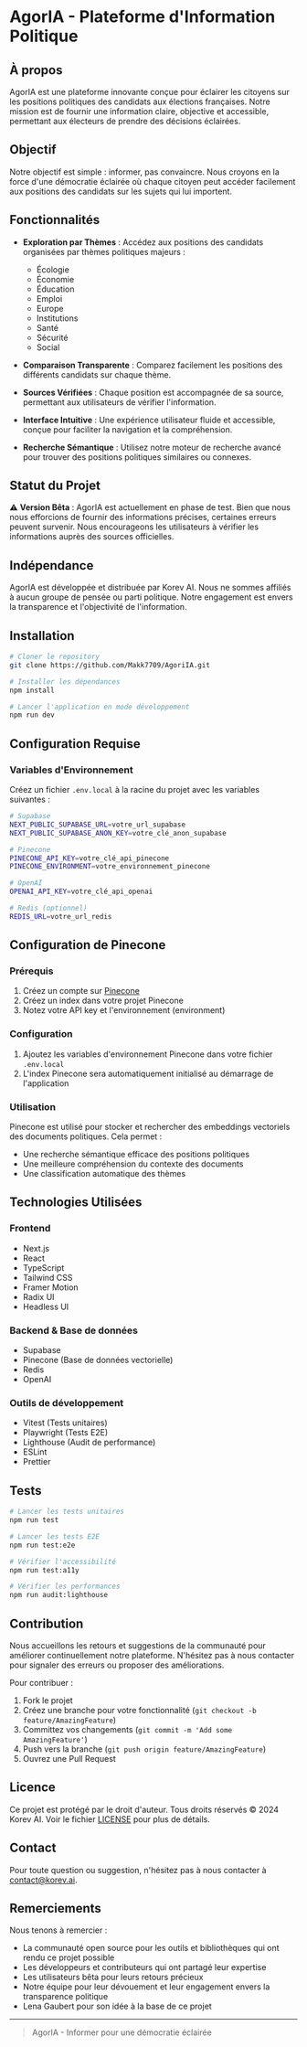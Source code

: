 # AgorIA - Plateforme d'Information Politique

## À propos

AgorIA est une plateforme innovante conçue pour éclairer les citoyens sur les positions politiques des candidats aux élections françaises. Notre mission est de fournir une information claire, objective et accessible, permettant aux électeurs de prendre des décisions éclairées.

## Objectif

Notre objectif est simple : informer, pas convaincre. Nous croyons en la force d'une démocratie éclairée où chaque citoyen peut accéder facilement aux positions des candidats sur les sujets qui lui importent.

## Fonctionnalités

- **Exploration par Thèmes** : Accédez aux positions des candidats organisées par thèmes politiques majeurs :
  - Écologie
  - Économie
  - Éducation
  - Emploi
  - Europe
  - Institutions
  - Santé
  - Sécurité
  - Social

- **Comparaison Transparente** : Comparez facilement les positions des différents candidats sur chaque thème.

- **Sources Vérifiées** : Chaque position est accompagnée de sa source, permettant aux utilisateurs de vérifier l'information.

- **Interface Intuitive** : Une expérience utilisateur fluide et accessible, conçue pour faciliter la navigation et la compréhension.

- **Recherche Sémantique** : Utilisez notre moteur de recherche avancé pour trouver des positions politiques similaires ou connexes.

## Statut du Projet

⚠️ **Version Bêta** : AgorIA est actuellement en phase de test. Bien que nous nous efforcions de fournir des informations précises, certaines erreurs peuvent survenir. Nous encourageons les utilisateurs à vérifier les informations auprès des sources officielles.

## Indépendance

AgorIA est développée et distribuée par Korev AI. Nous ne sommes affiliés à aucun groupe de pensée ou parti politique. Notre engagement est envers la transparence et l'objectivité de l'information.

## Installation

```bash
# Cloner le repository
git clone https://github.com/Makk7709/AgoriIA.git

# Installer les dépendances
npm install

# Lancer l'application en mode développement
npm run dev
```

## Configuration Requise

### Variables d'Environnement

Créez un fichier `.env.local` à la racine du projet avec les variables suivantes :

```bash
# Supabase
NEXT_PUBLIC_SUPABASE_URL=votre_url_supabase
NEXT_PUBLIC_SUPABASE_ANON_KEY=votre_clé_anon_supabase

# Pinecone
PINECONE_API_KEY=votre_clé_api_pinecone
PINECONE_ENVIRONMENT=votre_environnement_pinecone

# OpenAI
OPENAI_API_KEY=votre_clé_api_openai

# Redis (optionnel)
REDIS_URL=votre_url_redis
```

## Configuration de Pinecone

### Prérequis

1. Créez un compte sur [Pinecone](https://www.pinecone.io/)
2. Créez un index dans votre projet Pinecone
3. Notez votre API key et l'environnement (environment)

### Configuration

1. Ajoutez les variables d'environnement Pinecone dans votre fichier `.env.local`
2. L'index Pinecone sera automatiquement initialisé au démarrage de l'application

### Utilisation

Pinecone est utilisé pour stocker et rechercher des embeddings vectoriels des documents politiques. Cela permet :

- Une recherche sémantique efficace des positions politiques
- Une meilleure compréhension du contexte des documents
- Une classification automatique des thèmes

## Technologies Utilisées

### Frontend

- Next.js
- React
- TypeScript
- Tailwind CSS
- Framer Motion
- Radix UI
- Headless UI

### Backend & Base de données

- Supabase
- Pinecone (Base de données vectorielle)
- Redis
- OpenAI

### Outils de développement

- Vitest (Tests unitaires)
- Playwright (Tests E2E)
- Lighthouse (Audit de performance)
- ESLint
- Prettier

## Tests

```bash
# Lancer les tests unitaires
npm run test

# Lancer les tests E2E
npm run test:e2e

# Vérifier l'accessibilité
npm run test:a11y

# Vérifier les performances
npm run audit:lighthouse
```

## Contribution

Nous accueillons les retours et suggestions de la communauté pour améliorer continuellement notre plateforme. N'hésitez pas à nous contacter pour signaler des erreurs ou proposer des améliorations.

Pour contribuer :

1. Fork le projet
2. Créez une branche pour votre fonctionnalité (`git checkout -b feature/AmazingFeature`)
3. Committez vos changements (`git commit -m 'Add some AmazingFeature'`)
4. Push vers la branche (`git push origin feature/AmazingFeature`)
5. Ouvrez une Pull Request

## Licence

Ce projet est protégé par le droit d'auteur. Tous droits réservés © 2024 Korev AI. Voir le fichier [LICENSE](LICENSE) pour plus de détails.

## Contact

Pour toute question ou suggestion, n'hésitez pas à nous contacter à [contact@korev.ai](mailto:contact@korev.ai).

## Remerciements

Nous tenons à remercier :

- La communauté open source pour les outils et bibliothèques qui ont rendu ce projet possible
- Les développeurs et contributeurs qui ont partagé leur expertise
- Les utilisateurs bêta pour leurs retours précieux
- Notre équipe pour leur dévouement et leur engagement envers la transparence politique
- Lena Gaubert pour son idée à la base de ce projet

---

> AgorIA - Informer pour une démocratie éclairée
